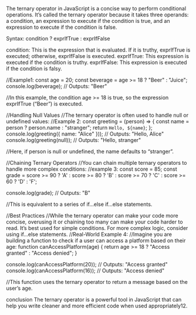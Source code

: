 The ternary operator in JavaScript is a concise way to perform conditional operations. It’s called the ternary operator because it takes three operands: a condition, an expression to execute if the condition is true, and an expression to execute if the condition is false.


Syntax: condition ? exprIfTrue : exprIfFalse

condition: This is the expression that is evaluated. If it is truthy, exprIfTrue is executed; otherwise, exprIfFalse is executed.
exprIfTrue: This expression is executed if the condition is truthy.
exprIfFalse: This expression is executed if the condition is falsy.

//Example1:
const age = 20;
const beverage = age >= 18 ? "Beer" : "Juice";
console.log(beverage); // Outputs: "Beer"

//In this example, the condition age >= 18 is true, so the expression exprIfTrue (“Beer”) is executed.



//Handling Null Values
//The ternary operator is often used to handle null or undefined values:
//Example 2:
const greeting = (person) => {
  const name = person ? person.name : "stranger";
  return `Hello, ${name}`;
};
console.log(greeting({ name: "Alice" })); // Outputs: "Hello, Alice"
console.log(greeting(null)); // Outputs: "Hello, stranger"

//Here, if person is null or undefined, the name defaults to “stranger”.



//Chaining Ternary Operators
//You can chain multiple ternary operators to handle more complex conditions:
//example 3:
const score = 85;
const grade = score >= 90 ? 'A' :
              score >= 80 ? 'B' :
              score >= 70 ? 'C' :
              score >= 60 ? 'D' : 'F';

console.log(grade); // Outputs: "B"

//This is equivalent to a series of if...else if...else statements.



//Best Practices
//While the ternary operator can make your code more concise, overusing it or chaining too many can make your code harder to read. It’s best used for simple conditions. For more complex logic, consider using if...else statements.
//Real-World Example 4:
//Imagine you are building a function to check if a user can access a platform based on their age:
function canAccessPlatform(age) {
  return age >= 18 ? "Access granted" : "Access denied";
}

console.log(canAccessPlatform(20)); // Outputs: "Access granted"
console.log(canAccessPlatform(16)); // Outputs: "Access denied"

//This function uses the ternary operator to return a message based on the user’s age.

conclusion
The ternary operator is a powerful tool in JavaScript that can help you write cleaner and more efficient code when used appropriately12.